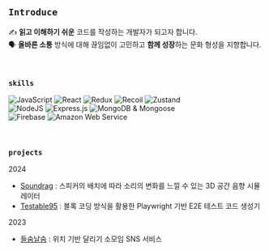 ## `Introduce`

✍️ **읽고 이해하기 쉬운** 코드를 작성하는 개발자가 되고자 합니다.<br>
🗣️ **올바른 소통** 방식에 대해 끊임없이 고민하고 **함께 성장**하는 문화 형성을 지향합니다.

<br>

### `skills`
![JavaScript](https://img.shields.io/badge/javascript-%23404d59.svg?style=for-the-badge&logo=javascript&logoColor=%sd)
![React](https://img.shields.io/badge/react-%23404d59.svg?style=for-the-badge&logo=react&logoColor=%2361DAFB)
![Redux](https://img.shields.io/badge/redux-%23404d59.svg?style=for-the-badge&logo=redux&logoColor=%23DB7093)
![Recoil](https://img.shields.io/badge/recoil-%23404d59.svg?style=for-the-badge&logo=recoil&logoColor=%sd)
![Zustand](https://img.shields.io/badge/zustand-%23404d59.svg?style=for-the-badge&logo=react&logoColor=%23FFFFFF) <br>
![NodeJS](https://img.shields.io/badge/node.js-404d59?style=for-the-badge&logo=node.js&logoColor=6DA55F)
![Express.js](https://img.shields.io/badge/express.js-%23404d59.svg?style=for-the-badge&logo=express&logoColor=%23w)
![MongoDB & Mongoose](https://img.shields.io/badge/MongoDB%20&%20Mongoose-%23404d59.svg?style=for-the-badge&logo=mongodb&logoColor=w) <br>
![Firebase](https://img.shields.io/badge/firebase-%23404d59.svg?style=for-the-badge&logo=firebase&logoColor=red)
![Amazon Web Service](https://img.shields.io/badge/amazon%20web%20service-%23404d59.svg?style=for-the-badge&logo=amazon&logoColor=b)

<br>

### `projects`
2024
- [Soundrag](https://soundrag.co.kr/) : 스피커의 배치에 따라 소리의 변화를 느낄 수 있는 3D 공간 음향 시뮬레이터
- [Testable95](https://testable95.co.kr/) : 블록 코딩 방식을 활용한 Playwright 기반 E2E 테스트 코드 생성기

2023
- [들숨날숨](https://teal-jalebi-251bb4.netlify.app/) : 위치 기반 달리기 소모임 SNS 서비스
